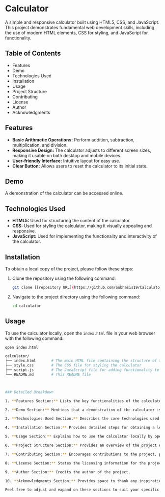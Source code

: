 # Calculator

A simple and responsive calculator built using HTML5, CSS, and JavaScript. This project demonstrates fundamental web development skills, including the use of modern HTML elements, CSS for styling, and JavaScript for functionality.

## Table of Contents

- Features
- Demo
- Technologies Used
- Installation
- Usage
- Project Structure
- Contributing
- License
- Author
- Acknowledgments

## Features

- **Basic Arithmetic Operations:** Perform addition, subtraction, multiplication, and division.
- **Responsive Design:** The calculator adjusts to different screen sizes, making it usable on both desktop and mobile devices.
- **User-friendly Interface:** Intuitive layout for easy use.
- **Clear Button:** Allows users to reset the calculator to its initial state.

## Demo

A demonstration of the calculator can be accessed online.

## Technologies Used

- **HTML5:** Used for structuring the content of the calculator.
- **CSS:** Used for styling the calculator, making it visually appealing and responsive.
- **JavaScript:** Used for implementing the functionality and interactivity of the calculator.

## Installation

To obtain a local copy of the project, please follow these steps:

1. Clone the repository using the following command:
    ```bash
    git clone [[repository URL](https://github.com/Subhasis19/Calculator/tree/main/Calculator/new)]
    ```
2. Navigate to the project directory using the following command:
    ```bash
    cd calculator
    ```

## Usage

To use the calculator locally, open the `index.html` file in your web browser with the following command:

```bash
open index.html

calculator/
├── index.html       # The main HTML file containing the structure of the calculator
├── style.css        # The CSS file for styling the calculator
├── script.js        # The JavaScript file for adding functionality to the calculator
└── README.md        # This README file



### Detailed Breakdown

1. **Features Section:** Lists the key functionalities of the calculator, emphasizing its basic arithmetic operations, responsive design, user-friendly interface, and the presence of a clear button.

2. **Demo Section:** Mentions that a demonstration of the calculator is available online.

3. **Technologies Used Section:** Describes the core technologies used in the project, including HTML5 for structure, CSS for styling, and JavaScript for functionality.

4. **Installation Section:** Provides detailed steps for obtaining a local copy of the project, including commands to clone the repository and navigate to the project directory.

5. **Usage Section:** Explains how to use the calculator locally by opening the `index.html` file in a web browser.

6. **Project Structure Section:** Provides an overview of the project directory, explaining the purpose of each file.

7. **Contributing Section:** Encourages contributions to the project, providing guidelines for reporting issues or submitting pull requests.

8. **License Section:** States the licensing information for the project, referring to the LICENSE file for more details.

9. **Author Section:** Credits the author of the project.

10. **Acknowledgments Section:** Provides space to thank any inspirations, tutorials, collaborators, or supporters who helped with the project.

Feel free to adjust and expand on these sections to suit your specific project needs!

